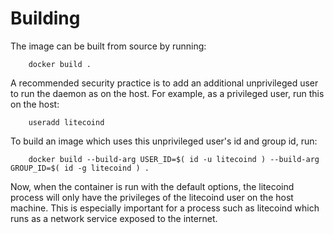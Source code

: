 Building
========

The image can be built from source by running:

        docker build .

A recommended security practice is to add an additional unprivileged user to run the daemon as on the host. For example, as a privileged user, run this on the host:

        useradd litecoind

To build an image which uses this unprivileged user's id and group id, run:

        docker build --build-arg USER_ID=$( id -u litecoind ) --build-arg GROUP_ID=$( id -g litecoind ) .

Now, when the container is run with the default options, the litecoind process will only have the privileges of the litecoind user on the host machine. This is especially important for a process such as litecoind which runs as a network service exposed to the internet.
